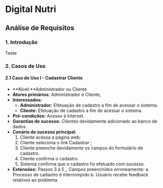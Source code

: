 # Digital Nutri
## Análise de Requisitos

### 1. Introdução
Teste

### 2. Casos de Uso

#### 2.1 Caso de Uso I - Cadastrar Cliente
  - **Nível:**Administrador ou Cliente
  - **Atores primários:** Administrador e Cliente, 
  - **Interessados:**
    - **Administrador:** Efetuação de cadastro a fim de acessar o sistema.
    - **Cliente:** Efetuação de cadastro a fim de acessar o sistema.
  - **Pré-condições:** Acesso à Internet.
  - **Garantias de sucesso:** Clientes devidamente adicionado ao banco de dados. 
  - **Cenário de sucesso principal:**
	1. Cliente acessa a página web;
	2. Cliente seleciona o link Cadastrar ;
	3. Cliente preenche devidamente os campos do formulário de cadastro.
	4. Cliente confirma o cadastro
	5. Sistema confirma que o cadastro foi efetuado com sucesso.
  - **Extensões:** Passos 3 à 5 _ Campos preenchidos erroneamente:
	a. Processo de cadastro é interrompido
	b. Usuário recebe feedback relativos ao problema

